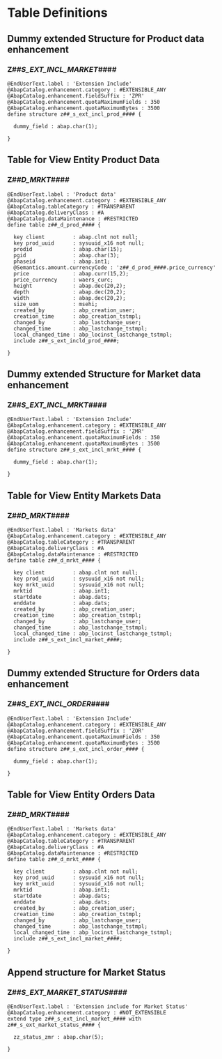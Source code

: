 
# Table Definitions

## Dummy extended Structure for Product data enhancement

<a name="z##_s_ext_incl_prod_"></a>
### Z##_S_EXT_INCL_MARKET_####

```ABAP
@EndUserText.label : 'Extension Include'
@AbapCatalog.enhancement.category : #EXTENSIBLE_ANY
@AbapCatalog.enhancement.fieldSuffix : 'ZPR'
@AbapCatalog.enhancement.quotaMaximumFields : 350
@AbapCatalog.enhancement.quotaMaximumBytes : 3500
define structure z##_s_ext_incl_prod_#### {

  dummy_field : abap.char(1);

}
```

## Table for View Entity Product Data

<a name="z##_d_mrkt_"></a>
### Z##_D_MRKT_####

```ABAP
@EndUserText.label : 'Product data'
@AbapCatalog.enhancement.category : #EXTENSIBLE_ANY
@AbapCatalog.tableCategory : #TRANSPARENT
@AbapCatalog.deliveryClass : #A
@AbapCatalog.dataMaintenance : #RESTRICTED
define table z##_d_prod_#### {

  key client         : abap.clnt not null;
  key prod_uuid      : sysuuid_x16 not null;
  prodid             : abap.char(15);
  pgid               : abap.char(3);
  phaseid            : abap.int1;
  @Semantics.amount.currencyCode : 'z##_d_prod_####.price_currency'
  price              : abap.curr(15,2);
  price_currency     : waers_curc;
  height             : abap.dec(20,2);
  depth              : abap.dec(20,2);
  width              : abap.dec(20,2);
  size_uom           : msehi;
  created_by         : abp_creation_user;
  creation_time      : abp_creation_tstmpl;
  changed_by         : abp_lastchange_user;
  changed_time       : abp_lastchange_tstmpl;
  local_changed_time : abp_locinst_lastchange_tstmpl;
  include z##_s_ext_incld_prod_####;

}
```

## Dummy extended Structure for Market data enhancement

<a name="z##_s_ext_incl_mrkt_"></a>
### Z##_S_EXT_INCL_MRKT_####

```ABAP
@EndUserText.label : 'Extension Include'
@AbapCatalog.enhancement.category : #EXTENSIBLE_ANY
@AbapCatalog.enhancement.fieldSuffix : 'ZMR'
@AbapCatalog.enhancement.quotaMaximumFields : 350
@AbapCatalog.enhancement.quotaMaximumBytes : 3500
define structure z##_s_ext_incl_mrkt_#### {

  dummy_field : abap.char(1);

}
```

## Table for View Entity Markets Data

<a name="z##_d_mrkt_"></a>
### Z##_D_MRKT_####

```ABAP
@EndUserText.label : 'Markets data'
@AbapCatalog.enhancement.category : #EXTENSIBLE_ANY
@AbapCatalog.tableCategory : #TRANSPARENT
@AbapCatalog.deliveryClass : #A
@AbapCatalog.dataMaintenance : #RESTRICTED
define table z##_d_mrkt_#### {

  key client         : abap.clnt not null;
  key prod_uuid      : sysuuid_x16 not null;
  key mrkt_uuid      : sysuuid_x16 not null;
  mrktid             : abap.int1;
  startdate          : abap.dats;
  enddate            : abap.dats;
  created_by         : abp_creation_user;
  creation_time      : abp_creation_tstmpl;
  changed_by         : abp_lastchange_user;
  changed_time       : abp_lastchange_tstmpl;
  local_changed_time : abp_locinst_lastchange_tstmpl;
  include z##_s_ext_incl_market_####;

}
```

## Dummy extended Structure for Orders data enhancement

<a name="z##_s_ext_incl_order_"></a>
### Z##_S_EXT_INCL_ORDER_####

```ABAP
@EndUserText.label : 'Extension Include'
@AbapCatalog.enhancement.category : #EXTENSIBLE_ANY
@AbapCatalog.enhancement.fieldSuffix : 'ZOR'
@AbapCatalog.enhancement.quotaMaximumFields : 350
@AbapCatalog.enhancement.quotaMaximumBytes : 3500
define structure z##_s_ext_incl_order_#### {

  dummy_field : abap.char(1);

}
```

## Table for View Entity Orders Data

<a name="z##_d_mrkt_"></a>
### Z##_D_MRKT_####

```ABAP
@EndUserText.label : 'Markets data'
@AbapCatalog.enhancement.category : #EXTENSIBLE_ANY
@AbapCatalog.tableCategory : #TRANSPARENT
@AbapCatalog.deliveryClass : #A
@AbapCatalog.dataMaintenance : #RESTRICTED
define table z##_d_mrkt_#### {

  key client         : abap.clnt not null;
  key prod_uuid      : sysuuid_x16 not null;
  key mrkt_uuid      : sysuuid_x16 not null;
  mrktid             : abap.int1;
  startdate          : abap.dats;
  enddate            : abap.dats;
  created_by         : abp_creation_user;
  creation_time      : abp_creation_tstmpl;
  changed_by         : abp_lastchange_user;
  changed_time       : abp_lastchange_tstmpl;
  local_changed_time : abp_locinst_lastchange_tstmpl;
  include z##_s_ext_incl_market_####;

}
```

## Append structure for Market Status

<a name="z##_s_ext_market_status_"></a>
### Z##_S_EXT_MARKET_STATUS_####

```ABAP
@EndUserText.label : 'Extension include for Market Status'
@AbapCatalog.enhancement.category : #NOT_EXTENSIBLE
extend type z##_s_ext_incl_market_#### with z##_s_ext_market_status_#### {

  zz_status_zmr : abap.char(5);

}
```
